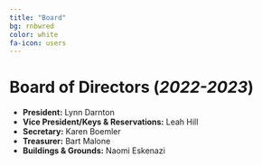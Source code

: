```yaml
---
title: "Board"
bg: rnbwred
color: white
fa-icon: users
---
```


# Board of Directors (*2022-2023*)
- **President:** Lynn Darnton
- **Vice President/Keys & Reservations:** Leah Hill
- **Secretary:** Karen Boemler
- **Treasurer:** Bart Malone
- **Buildings & Grounds:** Naomi Eskenazi
